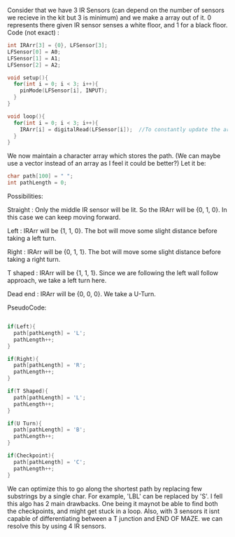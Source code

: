 Consider that we have 3 IR Sensors (can depend on the number of sensors we recieve in the kit but 3 is minimum) and we make a array out of it. 0 represents there given IR sensor senses a white floor, and 1 for a black floor. Code (not exact) :

```cpp
int IRArr[3] = {0}, LFSensor[3];
LFSensor[0] = A0;
LFSensor[1] = A1;
LFSensor[2] = A2;

void setup(){
  for(int i = 0; i < 3; i++){
    pinMode(LFSensor[i], INPUT);
  }
}

void loop(){
  for(int i = 0; i < 3; i++){
    IRArr[i] = digitalRead(LFSensor[i]);  //To constantly update the array from where the bot will get to know which way to turn.
  }
}

```

We now maintain a character array which stores the path. (We can maybe use a vector instead of an array as I feel it could be better?) Let it be:

```cpp
char path[100] = " ";
int pathLength = 0;
```

Possibilities:

  Straight : Only the middle IR sensor will be lit. So the IRArr will be {0, 1, 0}. In this case we can keep moving forward.

  Left : IRArr will be {1, 1, 0}. The bot will move some slight distance before taking a left turn.

  Right : IRArr will be {0, 1, 1}. The bot will move some slight distance before taking a right turn.

  T shaped : IRArr will be {1, 1, 1}. Since we are following the left wall follow approach, we take a left turn here.

  Dead end : IRArr will be {0, 0, 0}. We take a U-Turn.

PseudoCode:

```cpp

if(Left){
  path[pathLength] = 'L';
  pathLength++;
}

if(Right){
  path[pathLength] = 'R';
  pathLength++;
}

if(T Shaped){
  path[pathLength] = 'L';
  pathLength++;
}

if(U Turn){
  path[pathLength] = 'B';
  pathLength++;
}

if(Checkpoint){
  path[pathLength] = 'C';
  pathLength++;
}

```

We can optimize this to go along the shortest path by replacing few substrings by a single char. For example, 'LBL' can be replaced by 'S'. I fell this algo has 2 main drawbacks. One being it maynot be able to find both the checkpoints, and might get stuck in a loop. Also, with 3 sensors it isnt capable of differentiating between a T junction and END OF MAZE. we can resolve this by using 4 IR sensors.
